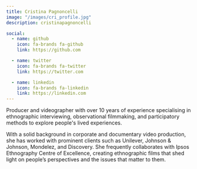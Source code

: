 ```yaml
---
title: Cristina Pagnoncelli
image: "/images/cri_profile.jpg"
description: cristinapagnoncelli

social:
  - name: github
    icon: fa-brands fa-github
    link: https://github.com

  - name: twitter
    icon: fa-brands fa-twitter
    link: https://twitter.com

  - name: linkedin
    icon: fa-brands fa-linkedin
    link: https://linkedin.com
---
```


Producer and videographer with over 10 years of experience specialising in ethnographic interviewing, observational filmmaking, and participatory methods to explore people's lived experiences.

With a solid background in corporate and documentary video production, she has worked with prominent clients such as Unilever, Johnson & Johnson, Mondelez, and Discovery.
She frequently collaborates with Ipsos Ethnography Centre of Excellence, creating ethnographic films that shed light on people’s perspectives and the issues that matter to them.
